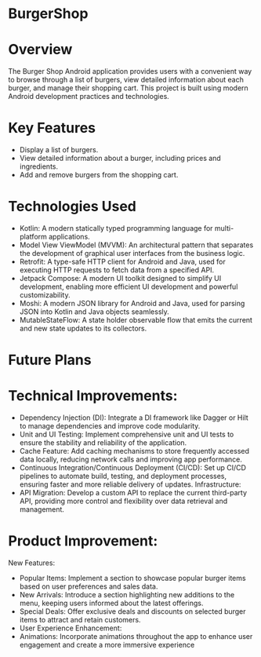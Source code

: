 # BurgerShop

# Overview

The Burger Shop Android application provides users with a convenient way to browse through a list of burgers, view detailed information about each burger, and manage their shopping cart. This project is built using modern Android development practices and technologies.

# Key Features

- Display a list of burgers.
- View detailed information about a burger, including prices and ingredients.
- Add and remove burgers from the shopping cart.
  
# Technologies Used
- Kotlin: A modern statically typed programming language for multi-platform applications.
- Model View ViewModel (MVVM): An architectural pattern that separates the development of graphical user interfaces from the business logic.
- Retrofit: A type-safe HTTP client for Android and Java, used for executing HTTP requests to fetch data from a specified API.
- Jetpack Compose: A modern UI toolkit designed to simplify UI development, enabling more efficient UI development and powerful customizability.
- Moshi: A modern JSON library for Android and Java, used for parsing JSON into Kotlin and Java objects seamlessly.
- MutableStateFlow: A state holder observable flow that emits the current and new state updates to its collectors.

# Future Plans

# Technical Improvements:
- Dependency Injection (DI): Integrate a DI framework like Dagger or Hilt to manage dependencies and improve code modularity.
- Unit and UI Testing: Implement comprehensive unit and UI tests to ensure the stability and reliability of the application.
- Cache Feature: Add caching mechanisms to store frequently accessed data locally, reducing network calls and improving app performance.
- Continuous Integration/Continuous Deployment (CI/CD): Set up CI/CD pipelines to automate build, testing, and deployment processes, ensuring faster and more reliable delivery of updates.
Infrastructure:
- API Migration: Develop a custom API to replace the current third-party API, providing more control and flexibility over data retrieval and management.
# Product Improvement:
New Features:
- Popular Items: Implement a section to showcase popular burger items based on user preferences and sales data.
- New Arrivals: Introduce a section highlighting new additions to the menu, keeping users informed about the latest offerings.
- Special Deals: Offer exclusive deals and discounts on selected burger items to attract and retain customers.
- User Experience Enhancement:
- Animations: Incorporate animations throughout the app to enhance user engagement and create a more immersive experience
